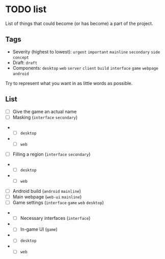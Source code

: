 # TODO list

List of things that could become (or has become) a part of the project.

## Tags

- Severity (highest to lowest): `urgent` `important` `mainline` `secondary` `side` `concept`
- Draft: `draft`
- Components: `desktop` `web` `server` `client` `build` `interface` `game` `webpage` `android`

Try to represent what you want in as little words as possible.

## List

- [ ] Give the game an actual name
- [ ] Masking (`interface` `secondary`)
- - [ ] `desktop`
- - [ ] `web`
- [ ] Filling a region (`interface` `secondary`)
- - [ ] `desktop`
- - [ ] `web`
- [ ] Android build (`android` `mainline`)
- [ ] Main webpage (`web-ui` `mainline`)
- [ ] Game settings (`interface` `game` `web` `desktop`)
- - [ ] Necessary interfaces (`interface`)
- - [ ] In-game UI (`game`)
- - [ ] `desktop`
- - [ ] `web`

